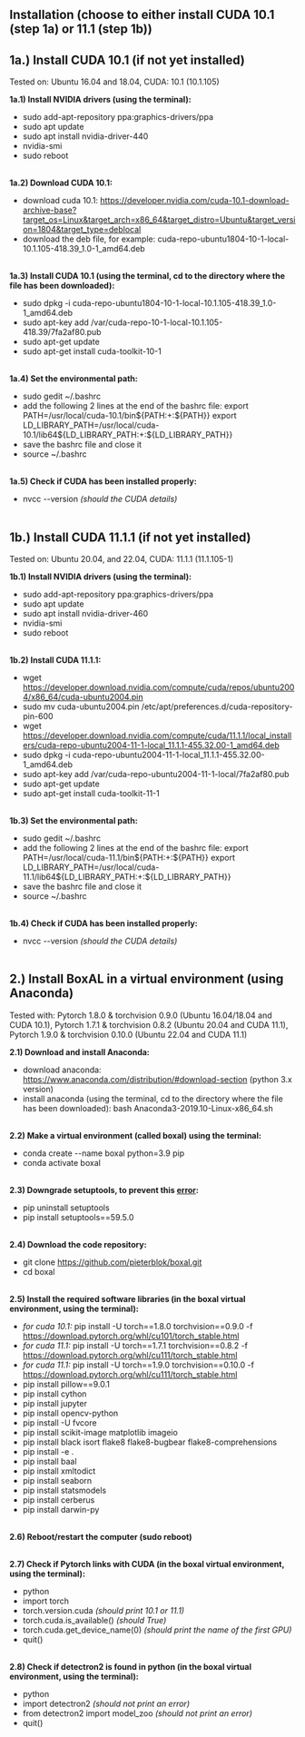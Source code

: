 ## Installation (choose to either install CUDA 10.1 (step 1a) or 11.1 (step 1b))

## 1a.) Install CUDA 10.1 (if not yet installed) 
Tested on: Ubuntu 16.04 and 18.04, CUDA: 10.1 (10.1.105)<br/> 

**1a.1) Install NVIDIA drivers (using the terminal):** 
- sudo add-apt-repository ppa:graphics-drivers/ppa
- sudo apt update
- sudo apt install nvidia-driver-440
- nvidia-smi
- sudo reboot <br/> <br/>

**1a.2) Download CUDA 10.1:** 
- download cuda 10.1: https://developer.nvidia.com/cuda-10.1-download-archive-base?target_os=Linux&target_arch=x86_64&target_distro=Ubuntu&target_version=1804&target_type=deblocal
- download the deb file, for example: cuda-repo-ubuntu1804-10-1-local-10.1.105-418.39_1.0-1_amd64.deb <br/> <br/>

**1a.3) Install CUDA 10.1 (using the terminal, cd to the directory where the file has been downloaded):** 
- sudo dpkg -i cuda-repo-ubuntu1804-10-1-local-10.1.105-418.39_1.0-1_amd64.deb
- sudo apt-key add /var/cuda-repo-10-1-local-10.1.105-418.39/7fa2af80.pub
- sudo apt-get update
- sudo apt-get install cuda-toolkit-10-1 <br/> <br/>

**1a.4) Set the environmental path:**
- sudo gedit ~/.bashrc
- add the following 2 lines at the end of the bashrc file:
export PATH=/usr/local/cuda-10.1/bin${PATH:+:${PATH}}
export LD_LIBRARY_PATH=/usr/local/cuda-10.1/lib64${LD_LIBRARY_PATH:+:${LD_LIBRARY_PATH}}
- save the bashrc file and close it
- source ~/.bashrc <br/> <br/>

**1a.5) Check if CUDA has been installed properly:**
- nvcc --version *(should the CUDA details)*<br/> <br/>


## 1b.) Install CUDA 11.1.1 (if not yet installed) 
Tested on: Ubuntu 20.04, and 22.04, CUDA: 11.1.1 (11.1.105-1)<br/> 

**1b.1) Install NVIDIA drivers (using the terminal):** 
- sudo add-apt-repository ppa:graphics-drivers/ppa
- sudo apt update
- sudo apt install nvidia-driver-460
- nvidia-smi
- sudo reboot <br/> <br/>

**1b.2) Install CUDA 11.1.1:** 
- wget https://developer.download.nvidia.com/compute/cuda/repos/ubuntu2004/x86_64/cuda-ubuntu2004.pin
- sudo mv cuda-ubuntu2004.pin /etc/apt/preferences.d/cuda-repository-pin-600
- wget https://developer.download.nvidia.com/compute/cuda/11.1.1/local_installers/cuda-repo-ubuntu2004-11-1-local_11.1.1-455.32.00-1_amd64.deb
- sudo dpkg -i cuda-repo-ubuntu2004-11-1-local_11.1.1-455.32.00-1_amd64.deb
- sudo apt-key add /var/cuda-repo-ubuntu2004-11-1-local/7fa2af80.pub
- sudo apt-get update
- sudo apt-get install cuda-toolkit-11-1 <br/> <br/>

**1b.3) Set the environmental path:**
- sudo gedit ~/.bashrc
- add the following 2 lines at the end of the bashrc file:
export PATH=/usr/local/cuda-11.1/bin${PATH:+:${PATH}}
export LD_LIBRARY_PATH=/usr/local/cuda-11.1/lib64${LD_LIBRARY_PATH:+:${LD_LIBRARY_PATH}}
- save the bashrc file and close it
- source ~/.bashrc <br/> <br/>

**1b.4) Check if CUDA has been installed properly:**
- nvcc --version *(should the CUDA details)*<br/> <br/>


## 2.) Install BoxAL in a virtual environment (using Anaconda)
Tested with: Pytorch 1.8.0 & torchvision 0.9.0 (Ubuntu 16.04/18.04 and CUDA 10.1), Pytorch 1.7.1 & torchvision 0.8.2 (Ubuntu 20.04 and CUDA 11.1), Pytorch 1.9.0 & torchvision 0.10.0 (Ubuntu 22.04 and CUDA 11.1) <br/>

**2.1) Download and install Anaconda:**
- download anaconda: https://www.anaconda.com/distribution/#download-section (python 3.x version)
- install anaconda (using the terminal, cd to the directory where the file has been downloaded): bash Anaconda3-2019.10-Linux-x86_64.sh <br/> <br/>

**2.2) Make a virtual environment (called boxal) using the terminal:**
- conda create --name boxal python=3.9 pip
- conda activate boxal <br/> <br/>

**2.3) Downgrade setuptools, to prevent this [error](https://github.com/facebookresearch/detectron2/issues/3811):**
- pip uninstall setuptools
- pip install setuptools==59.5.0 <br/> <br/>

**2.4) Download the code repository:**
- git clone https://github.com/pieterblok/boxal.git
- cd boxal <br/> <br/>

**2.5) Install the required software libraries (in the boxal virtual environment, using the terminal):**
- *for cuda 10.1:* pip install -U torch==1.8.0 torchvision==0.9.0 -f https://download.pytorch.org/whl/cu101/torch_stable.html 
- *for cuda 11.1:* pip install -U torch==1.7.1 torchvision==0.8.2 -f https://download.pytorch.org/whl/cu111/torch_stable.html
- *for cuda 11.1:* pip install -U torch==1.9.0 torchvision==0.10.0 -f https://download.pytorch.org/whl/cu111/torch_stable.html
- pip install pillow==9.0.1
- pip install cython
- pip install jupyter
- pip install opencv-python
- pip install -U fvcore
- pip install scikit-image matplotlib imageio
- pip install black isort flake8 flake8-bugbear flake8-comprehensions
- pip install -e .
- pip install baal 
- pip install xmltodict 
- pip install seaborn 
- pip install statsmodels 
- pip install cerberus
- pip install darwin-py <br/> <br/>

**2.6) Reboot/restart the computer (sudo reboot)** <br/> <br/>

**2.7) Check if Pytorch links with CUDA (in the boxal virtual environment, using the terminal):**
- python
- import torch
- torch.version.cuda *(should print 10.1 or 11.1)*
- torch.cuda.is_available() *(should True)*
- torch.cuda.get_device_name(0) *(should print the name of the first GPU)*
- quit() <br/> <br/>

**2.8) Check if detectron2 is found in python (in the boxal virtual environment, using the terminal):**
- python
- import detectron2 *(should not print an error)*
- from detectron2 import model_zoo *(should not print an error)*
- quit() <br/>
